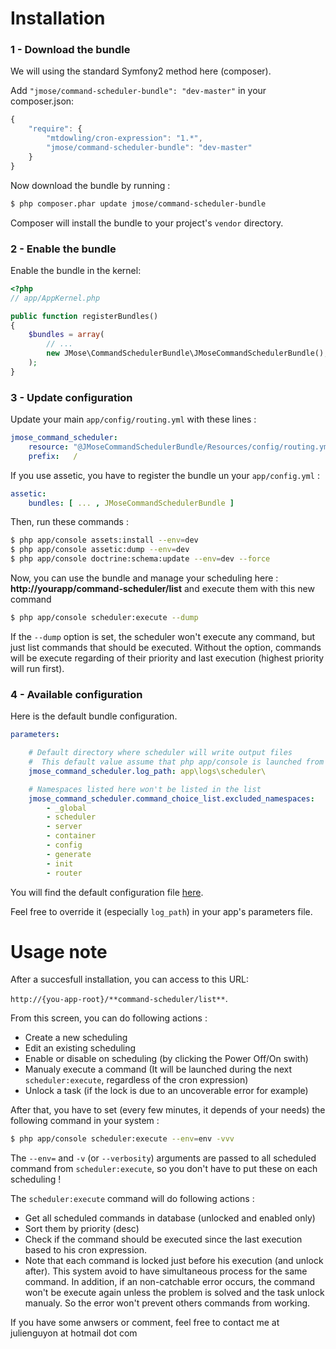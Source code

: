  
Installation
============


### 1 - Download the bundle
We will using the standard Symfony2 method here (composer).

Add `"jmose/command-scheduler-bundle": "dev-master"` in your composer.json:

```js
{
    "require": {
        "mtdowling/cron-expression": "1.*",
        "jmose/command-scheduler-bundle": "dev-master"
    }
}
```

Now download the bundle by running : 
``` bash
$ php composer.phar update jmose/command-scheduler-bundle
```

Composer will install the bundle to your project's `vendor` directory.


### 2 - Enable the bundle

Enable the bundle in the kernel:

``` php
<?php
// app/AppKernel.php

public function registerBundles()
{
    $bundles = array(
        // ...
        new JMose\CommandSchedulerBundle\JMoseCommandSchedulerBundle(),
    );
}
```

### 3 - Update configuration

Update your main `app/config/routing.yml` with these lines : 
```yaml
jmose_command_scheduler:
    resource: "@JMoseCommandSchedulerBundle/Resources/config/routing.yml"
    prefix:   /
```

If you use assetic, you have to register the bundle un your `app/config.yml` : 
```yaml
assetic:
    bundles: [ ... , JMoseCommandSchedulerBundle ]
```

Then, run these commands : 
``` bash
$ php app/console assets:install --env=dev
$ php app/console assetic:dump --env=dev
$ php app/console doctrine:schema:update --env=dev --force
```


Now, you can use the bundle and manage your scheduling here : **http://yourapp/command-scheduler/list** and execute them with this new command
``` bash
$ php app/console scheduler:execute --dump
```

If the `--dump` option is set, the scheduler won't execute any command, but just list commands that should be executed.
Without the option, commands will be execute regarding of their priority and last execution (highest priority will run first).

### 4 - Available configuration

Here is the default bundle configuration.

```yaml
parameters:

    # Default directory where scheduler will write output files
    #  This default value assume that php app/console is launched from project's root and that the directory is writable
    jmose_command_scheduler.log_path: app\logs\scheduler\

    # Namespaces listed here won't be listed in the list
    jmose_command_scheduler.command_choice_list.excluded_namespaces:
        - _global
        - scheduler
        - server
        - container
        - config
        - generate
        - init
        - router
```

You will find the default configuration file  [here](https://github.com/J-Mose/CommandSchedulerBundle/blob/master/Resources/config/services.yml). 

Feel free to override it (especially `log_path`) in your app's parameters file.



 
Usage note
============

After a succesfull installation, you can access to this URL: 

`http://{you-app-root}/**command-scheduler/list**`. 

From this screen, you can do following actions : 
  - Create a new scheduling
  - Edit an existing scheduling
  - Enable or disable on scheduling (by clicking the Power Off/On swith)
  - Manualy execute a command (It will be launched during the next `scheduler:execute`, regardless of the cron expression)
  - Unlock a task (if the lock is due to an uncoverable error for example)

After that, you have to set (every few minutes, it depends of your needs) the following command in your system : 
``` bash
$ php app/console scheduler:execute --env=env -vvv
```

The `--env=` and `-v` (or `--verbosity`) arguments are passed to all scheduled command from `scheduler:execute`, so you don't have to put these on each scheduling !

The `scheduler:execute` command will do following actions : 
  - Get all scheduled commands in database (unlocked and enabled only)
  - Sort them by priority (desc)
  - Check if the command should be executed since the last execution based to his cron expression.
  - Note that each command is locked just before his execution (and unlock after). 
This system avoid to have simultaneous process for the same command. 
In addition, if an non-catchable error occurs, the command won't be execute again unless the problem is solved and the task unlock manualy. So the error won't prevent  others commands from working.

If you have some anwsers or comment, feel free to contact me at julienguyon at hotmail dot com
